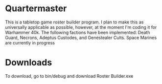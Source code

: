 # Quartermaster
This is a tabletop game roster builder program. I plan to make this as universally applicable as possible, however, at the moment I'm coding it for Warhammer 40k.
The following factions have been implemented: Death Guard, Necrons, Adeptus Custodes, and Genestealer Cults. Space Marines are currently in progress

# Downloads
To download, go to bin/debug and download Roster Builder.exe
